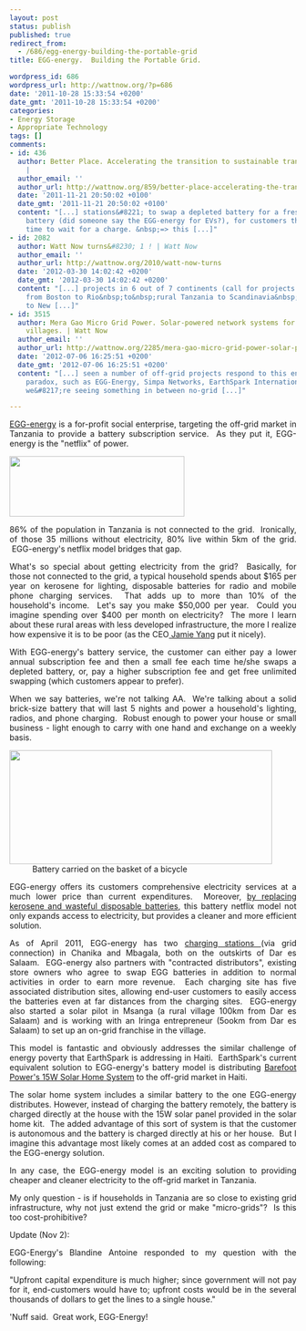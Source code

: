 ```yaml
---
layout: post
status: publish
published: true
redirect_from:
  - /686/egg-energy-building-the-portable-grid
title: EGG-energy.  Building the Portable Grid.

wordpress_id: 686
wordpress_url: http://wattnow.org/?p=686
date: '2011-10-28 15:33:54 +0200'
date_gmt: '2011-10-28 15:33:54 +0200'
categories:
- Energy Storage
- Appropriate Technology
tags: []
comments:
- id: 436
  author: Better Place. Accelerating the transition to sustainable transportation.
    |
  author_email: ''
  author_url: http://wattnow.org/859/better-place-accelerating-the-transition-to-sustainable-transportation
  date: '2011-11-21 20:50:02 +0100'
  date_gmt: '2011-11-21 20:50:02 +0100'
  content: "[...] stations&#8221; to swap a depleted battery for a freshly-charged
    battery (did someone say the EGG-energy for EVs?), for customers that do not have
    time to wait for a charge. &nbsp;=> this [...]"
- id: 2082
  author: Watt Now turns&#8230; 1 ! | Watt Now
  author_email: ''
  author_url: http://wattnow.org/2010/watt-now-turns
  date: '2012-03-30 14:02:42 +0200'
  date_gmt: '2012-03-30 14:02:42 +0200'
  content: "[...] projects in 6 out of 7 continents (call for projects in Antarctica!)
    from Boston to Rio&nbsp;to&nbsp;rural Tanzania to Scandinavia&nbsp;to&nbsp;Indonesia
    to New [...]"
- id: 3515
  author: Mera Gao Micro Grid Power. Solar-powered network systems for rural off-grid
    villages. | Watt Now
  author_email: ''
  author_url: http://wattnow.org/2285/mera-gao-micro-grid-power-solar-powered-network-systems-for-rural-off-grid-villages
  date: '2012-07-06 16:25:51 +0200'
  date_gmt: '2012-07-06 16:25:51 +0200'
  content: "[...] seen a number of off-grid projects respond to this energy economics
    paradox, such as EGG-Energy, Simpa Networks, EarthSpark International, and now
    we&#8217;re seeing something in between no-grid [...]"

---
```

<p style="text-align: justify;"><a href="http://egg-energy.com/">EGG-energy</a>&nbsp;is a for-profit social enterprise, targeting the off-grid market in Tanzania to provide a battery subscription service. &nbsp;As they put it, EGG-energy is the "netflix" of power.</p>
<p style="text-align: justify;"><a href="{{ 'assets/from-wordpress/uploads/2011/10/egg-energy.png' | relative_url }}"><img class="size-full wp-image-687 alignnone" title="egg-energy" src="{{ 'assets/from-wordpress/uploads/2011/10/egg-energy.png' | relative_url }}" alt="" width="307" height="106" /></a></p>
<p style="text-align: justify;">86% of the population in Tanzania is not connected to the grid. &nbsp;Ironically, of those 35 millions without electricity, 80% live within 5km of the grid. &nbsp;EGG-energy's netflix model bridges that gap.</p>
<p style="text-align: justify;">What's so special about getting electricity from the grid? &nbsp;Basically, for those not connected to the grid, a typical household spends about $165 per year on kerosene for lighting, disposable batteries for radio and mobile phone charging services. &nbsp;That adds up to more than 10% of the household's income. &nbsp;Let's say you make $50,000 per year. &nbsp;Could you imagine spending over $400 per month on electricity? &nbsp;The more I learn about these rural areas with less developed infrastructure, the more I realize how expensive it is to be poor (as the CEO<a href="http://www.echoinggreen.org/fellows/jamie-yang"> Jamie Yang</a> put it nicely).</p>
<p style="text-align: justify;">With EGG-energy's battery service, the customer can either pay a lower annual subscription fee and then a small fee each time he/she swaps a depleted battery, or, pay a higher subscription fee and get free unlimited swapping (which customers appear to prefer).</p>
<p style="text-align: justify;">When we say batteries, we're not talking AA. &nbsp;We're talking about a solid brick-size battery that will last 5 nights and power a household's lighting, radios, and phone charging. &nbsp;Robust enough to power your house or small business - light enough to carry with one hand and exchange on a weekly basis.</p>
<div class="mceTemp" style="text-align: justify;">
<dl id="attachment_688" class="wp-caption alignnone" style="width: 471px;">
<dt class="wp-caption-dt"><a href="{{ 'assets/from-wordpress/uploads/2011/10/egg-battery.jpg' | relative_url }}"><img class="size-full wp-image-688 " title="egg battery" src="{{ 'assets/from-wordpress/uploads/2011/10/egg-battery.jpg' | relative_url }}" alt="" width="461" height="200" /></a></dt>
<dd class="wp-caption-dd">Battery carried on the basket of a bicycle</dd>
</dl>
</div>
<p style="text-align: justify;">EGG-energy offers its customers comprehensive electricity services at a much lower price than current expenditures. &nbsp;Moreover, <a href="http://egg-energy.com/what-we-do/clean-power/">by replacing kerosene and wasteful disposable batteries</a>, this battery netflix model not only expands access to electricity, but provides a cleaner and more efficient solution.</p>
<p style="text-align: justify;">As of April 2011, EGG-energy has two&nbsp;<a href="http://egg-energy.com/about-us/locations/">charging stations&nbsp;</a>(via grid connection) in Chanika and Mbagala, both on the outskirts of Dar es Salaam. &nbsp;EGG-energy also partners with "contracted distributors", existing store owners who agree to swap EGG batteries in addition to normal activities in order to earn more revenue. &nbsp;Each charging site has five associated distribution sites, allowing end-user customers to easily access the batteries even at far distances from the charging sites. &nbsp;EGG-energy also started a solar pilot in Msanga (a rural village 100km from Dar es Salaam) and is working with an Iringa entrepreneur (5ookm from Dar es Salaam) to set up an on-grid franchise in the village.</p>
<p style="text-align: justify;">This model is fantastic and obviously addresses the similar challenge of energy poverty that EarthSpark is addressing in Haiti. &nbsp;EarthSpark's current equivalent solution to EGG-energy's battery model is distributing <a href="http://barefootpower.com/barefoot-products/powapack/powapack-15w">Barefoot Power's 15W Solar Home System</a> to the off-grid market in Haiti.</p>
<p style="text-align: justify;">The solar home system includes a similar battery to the one EGG-energy distributes. However, instead of charging the battery remotely, the battery is charged directly at the house with the 15W solar panel provided in the solar home kit. &nbsp;The added advantage of this sort of system is that the customer is autonomous and the battery is charged directly at his or her house. &nbsp;But I imagine this advantage most likely comes at an added cost as compared to the EGG-energy solution.</p>
<p style="text-align: justify;">In any case, the EGG-energy model is an exciting solution to providing cheaper and cleaner electricity to the off-grid market in Tanzania.</p>
<p style="text-align: justify;">My only question - is if households in Tanzania are so close to existing grid infrastructure, why not just extend the grid or make "micro-grids"? &nbsp;Is this too cost-prohibitive?</p>
<p style="text-align: justify;">Update (Nov 2):</p>
<p style="text-align: justify;">EGG-Energy's Blandine Antoine responded to my question with the following:</p>
<p style="text-align: justify;">"Upfront capital expenditure is much higher; since government will not pay for it, end-customers would have to; upfront costs would be in the several thousands of dollars to get the lines to a single house."</p>
<p style="text-align: justify;">'Nuff said. &nbsp;Great work, EGG-Energy!</p>
